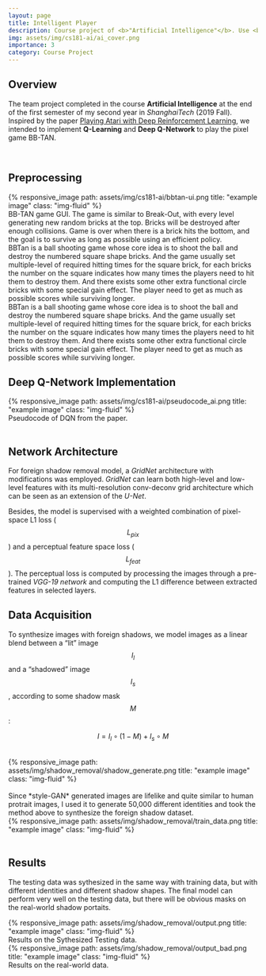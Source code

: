```yaml
---
layout: page
title: Intelligent Player
description: Course project of <b>"Artificial Intelligence"</b>. Use <b>Deep Q-learning Network</b> to train an AI Player.
img: assets/img/cs181-ai/ai_cover.png
importance: 3
category: Course Project
---
```


## Overview

The team project completed in the course **Artificial Intelligence** at the end of the first semester of my second year in *ShanghaiTech* (2019 Fall). Inspired by the paper [Playing Atari with Deep Reinforcement Learning](https://arxiv.org/abs/1312.5602), we intended to implement **Q-Learning** and **Deep Q-Network** to play the pixel game BB-TAN. 

<br/>

## Preprocessing

<div class="row g-0">
        <div class="col-md-4">
          {% responsive_image path: assets/img/cs181-ai/bbtan-ui.png title: "example image" class: "img-fluid" %}
        </div>
        <div class="caption">
            BB-TAN game GUI. The game is similar to Break-Out, with every level generating new random bricks at the top. Bricks will be destroyed after enough collisions. Game is over when there is a brick hits the bottom, and the goal is to survive as long as possible using an efficient policy.
        </div>
        <div class="col-md-8">
        	BBTan is a ball shooting game whose core idea is to shoot the ball and destroy the numbered square shape bricks. And the game usually set multiple-level of required hitting times for the square brick, for each bricks the number on the square indicates how many times the players need to hit them to destroy them. And there exists some other extra functional circle bricks with some special gain effect. The player need to get as much as possible scores while surviving longer.
        </div>
</div>
BBTan is a ball shooting game whose core idea is to shoot the ball and destroy the numbered square shape bricks. And the game usually set multiple-level of required hitting times for the square brick, for each bricks the number on the square indicates how many times the players need to hit them to destroy them. And there exists some other extra functional circle bricks with some special gain effect. The player need to get as much as possible scores while surviving longer.

## Deep Q-Network Implementation

<div class="row">
    <div class="col">
        {% responsive_image path: assets/img/cs181-ai/pseudocode_ai.png title: "example image" class: "img-fluid" %}
    </div>
</div>
<div class="caption">
    Pseudocode of DQN from the paper.
</div>

<br/>



## Network Architecture

For foreign shadow removal model, a *GridNet* architecture with modifications was employed. *GridNet* can learn both high-level and low-level features with its multi-resolution conv-deconv grid  architecture which can be seen as an extension of the *U-Net*. 

Besides, the model is supervised with a weighted combination of pixel-space L1 loss ($$L_{pix}$$) and a perceptual feature space loss ($$L_{feat}$$). The perceptual loss is computed by processing the images through a pre-trained *VGG-19 network* and computing the L1 difference between extracted features in selected layers.



## Data Acquisition

To synthesize images with foreign shadows, we model images as a linear 
blend between a “lit” image $$I_l$$ and a “shadowed” image $$I_s$$, according to 
some shadow mask $$M$$:

$$I=I_l\circ (1-M)+I_s\circ M$$

<br/>
<div class="row">
	<div class="col-2"></div>
    <div class="col-8">
        {% responsive_image path: assets/img/shadow_removal/shadow_generate.png title: "example image" class: "img-fluid" %}
    </div>
    <div class="col-2"></div>
</div>

<br/>
Since *style-GAN* generated images are lifelike and quite similar to human protrait images, I used it to generate 50,000 different identities and took the method above to synthesize the foreign shadow dataset.

<div class="row">
    <div class="col-sm mt-3 mt-md-0">
        {% responsive_image path: assets/img/shadow_removal/train_data.png title: "example image" class: "img-fluid" %}
    </div>
</div>
<br/>

## Results
The testing data was sythesized in the same way with training data, but with different identities and different shadow shapes. 
The final model can perform very well on the testing data, but there will be obvious masks on the real-world shadow portaits. 

<div class="row">
    <div class="col-sm mt-3 mt-md-0">
        {% responsive_image path: assets/img/shadow_removal/output.png title: "example image" class: "img-fluid" %}
    </div>
</div>
<div class="caption">
    Results on the Sythesized Testing data.
</div>
<div class="row">
    <div class="col">
        {% responsive_image path: assets/img/shadow_removal/output_bad.png title: "example image" class: "img-fluid" %}
    </div>
</div>
<div class="caption">
    Results on the real-world data.
</div>